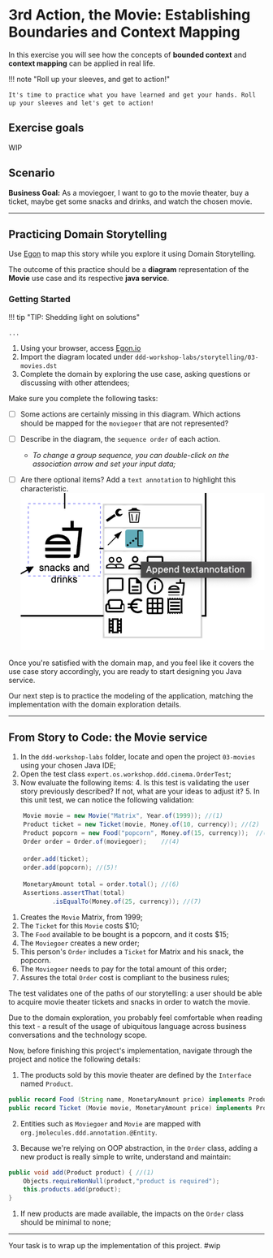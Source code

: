 # 3rd Action, the Movie: Establishing Boundaries and Context Mapping  

In this exercise you will see how the concepts of **bounded context** and **context mapping** can be applied in real life. 

!!! note "Roll up your sleeves, and get to action!"

    It's time to practice what you have learned and get your hands. Roll up your sleeves and let's get to action!

## Exercise goals

WIP

## Scenario

**Business Goal:** As a moviegoer, I want to go to the movie theater, buy a ticket, maybe get some snacks and drinks, and watch the chosen movie.

--- 
## Practicing Domain Storytelling
 
Use [Egon](https://egon.io/) to map this story while you explore it using Domain Storytelling.

The outcome of this practice should be a **diagram** representation of the **Movie** use case and its respective **java service**.

### Getting Started

!!! tip "TIP: Shedding light on solutions"

    ... 

1. Using your browser, access [Egon.io](http://egon.io)
2. Import the diagram located under `ddd-workshop-labs/storytelling/03-movies.dst`
3. Complete the domain by exploring the use case, asking questions or discussing with other attendees;

Make sure you complete the following tasks:

- [ ] Some actions are certainly missing in this diagram. Which actions should be mapped for the `moviegoer` that are not represented? 
- [ ] Describe in the diagram, the `sequence order` of each action. 
    - _To change a group sequence, you can double-click on the association arrow and set your input data;_
- [ ] Are there optional items? Add a `text annotation` to highlight this characteristic.
    ![03-text-annotation-icon.png](images/03-text-annotation-icon.png)



Once you're satisfied with the domain map, and you feel like it covers the use case story accordingly, you are ready to
start designing you Java service.
 
Our next step is to practice the modeling of the application, matching the implementation with the domain exploration details.

---

## From Story to Code: the Movie service


1. In the `ddd-workshop-labs` folder, locate and open the project `03-movies` using your chosen Java IDE;
2. Open the test class `expert.os.workshop.ddd.cinema.OrderTest`; 
3. Now evaluate the following items:
   4. Is this test is validating the user story previously described? If not, what are your ideas to adjust it?
   5. In this unit test, we can notice the following validation:
   
```java linenums="1"
    Movie movie = new Movie("Matrix", Year.of(1999)); //(1)
    Product ticket = new Ticket(movie, Money.of(10, currency)); //(2)
    Product popcorn = new Food("popcorn", Money.of(15, currency));  //(3)
    Order order = Order.of(moviegoer);    //(4)
    
    order.add(ticket); 
    order.add(popcorn); //(5)!
    
    MonetaryAmount total = order.total(); //(6)
    Assertions.assertThat(total) 
            .isEqualTo(Money.of(25, currency)); //(7)
```

1. Creates the `Movie` Matrix, from 1999;
2. The `Ticket` for this `Movie` costs $10;
3. The `Food` available to be bought is a popcorn, and it costs $15;
4. The `Moviegoer` creates a new order; 
5. This person's `Order` includes a `Ticket` for Matrix and his snack, the popcorn.
6. The `Moviegoer` needs to pay for the total amount of this order;
7. Assures the total `Order` cost is compliant to the business rules; 

The test validates one of the paths of our storytelling: a user should be able to acquire movie theater tickets
and snacks in order to watch the movie.

Due to the domain exploration, you probably feel comfortable when reading this text - a result of 
the usage of ubiquitous language across business conversations and the technology scope.

Now, before finishing this project's implementation, navigate through the project and notice the following details:

1. The products sold by this movie theater are defined by the `Interface` named `Product`. 
```java
public record Food (String name, MonetaryAmount price) implements Product {}
public record Ticket (Movie movie, MonetaryAmount price) implements Product { }
```
2. Entities such as `Moviegoer` and `Movie` are mapped with `org.jmolecules.ddd.annotation.@Entity`.   

3. Because we're relying on OOP abstraction, in the `Order` class, adding a new product is really simple to write, understand and maintain:

```java linenums="1"
public void add(Product product) { //(1)
    Objects.requireNonNull(product,"product is required");
    this.products.add(product);
}
```
    
1. If new products are made available, the impacts on the `Order` class should be minimal to none;

----
Your task is to wrap up the implementation of this project. #wip


